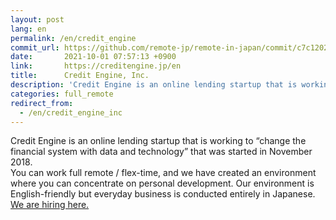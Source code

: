 ```yaml
---
layout: post
lang: en
permalink: /en/credit_engine
commit_url: https://github.com/remote-jp/remote-in-japan/commit/c7c12023fc754090b3c63e58cb873d607ffa333f
date:       2021-10-01 07:57:13 +0900
link:       https://creditengine.jp/en
title:      Credit Engine, Inc.
description: 'Credit Engine is an online lending startup that is working to “change the financial system with data and technology” that was started in November 2018. You can work full remote / flex-time, and we have created an environment where you can concentrate on personal development. Our environment is English-friendly but everyday business is conducted entirely in Japanese. We are hiring here.'
categories: full_remote
redirect_from:
  - /en/credit_engine_inc
---
```


<p>Credit Engine is an online lending startup that is working to “change the financial system with data and technology” that was started in November 2018.<br />You can work full remote / flex-time, and we have created an environment where you can concentrate on personal development. Our environment is English-friendly but everyday business is conducted entirely in Japanese.<br /><a href="https://www.wantedly.com/companies/creditengine/projects">We are hiring here.</a></p>
